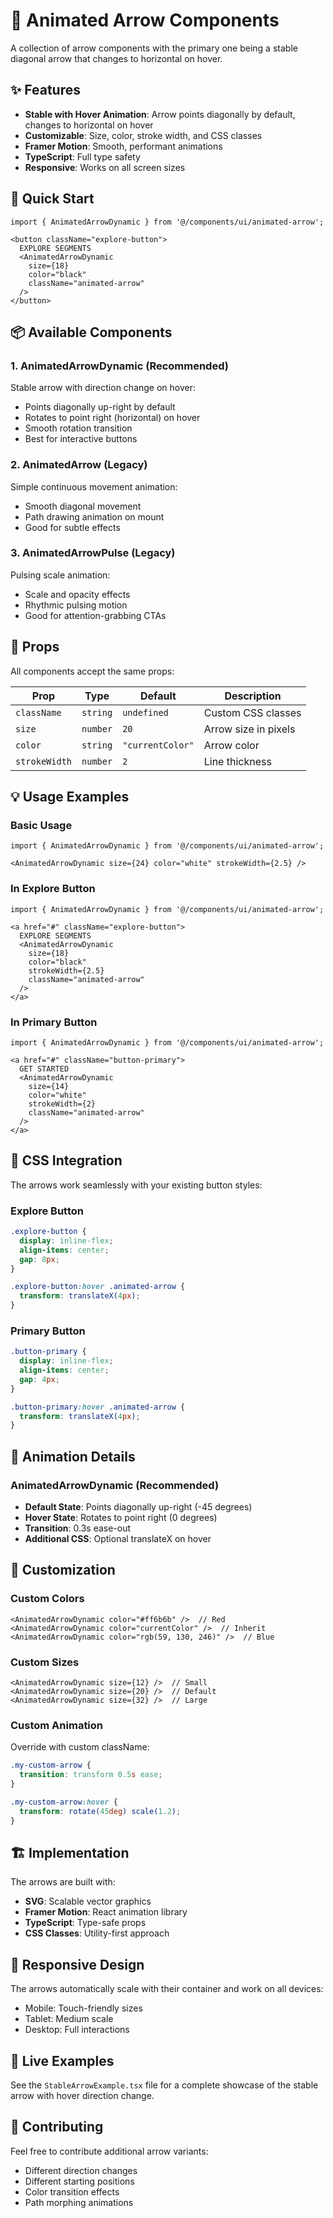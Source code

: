 # 🏹 Animated Arrow Components

A collection of arrow components with the primary one being a stable diagonal arrow that changes to horizontal on hover.

## ✨ Features

- **Stable with Hover Animation**: Arrow points diagonally by default, changes to horizontal on hover
- **Customizable**: Size, color, stroke width, and CSS classes
- **Framer Motion**: Smooth, performant animations
- **TypeScript**: Full type safety
- **Responsive**: Works on all screen sizes

## 🚀 Quick Start

```tsx
import { AnimatedArrowDynamic } from '@/components/ui/animated-arrow';

<button className="explore-button">
  EXPLORE SEGMENTS
  <AnimatedArrowDynamic 
    size={18} 
    color="black" 
    className="animated-arrow" 
  />
</button>
```

## 📦 Available Components

### 1. AnimatedArrowDynamic (Recommended)
Stable arrow with direction change on hover:
- Points diagonally up-right by default
- Rotates to point right (horizontal) on hover
- Smooth rotation transition
- Best for interactive buttons

### 2. AnimatedArrow (Legacy)
Simple continuous movement animation:
- Smooth diagonal movement
- Path drawing animation on mount
- Good for subtle effects

### 3. AnimatedArrowPulse (Legacy)
Pulsing scale animation:
- Scale and opacity effects
- Rhythmic pulsing motion
- Good for attention-grabbing CTAs

## 🎨 Props

All components accept the same props:

| Prop | Type | Default | Description |
|------|------|---------|-------------|
| `className` | `string` | `undefined` | Custom CSS classes |
| `size` | `number` | `20` | Arrow size in pixels |
| `color` | `string` | `"currentColor"` | Arrow color |
| `strokeWidth` | `number` | `2` | Line thickness |

## 💡 Usage Examples

### Basic Usage
```tsx
import { AnimatedArrowDynamic } from '@/components/ui/animated-arrow';

<AnimatedArrowDynamic size={24} color="white" strokeWidth={2.5} />
```

### In Explore Button
```tsx
import { AnimatedArrowDynamic } from '@/components/ui/animated-arrow';

<a href="#" className="explore-button">
  EXPLORE SEGMENTS
  <AnimatedArrowDynamic 
    size={18} 
    color="black" 
    strokeWidth={2.5}
    className="animated-arrow"
  />
</a>
```

### In Primary Button
```tsx
import { AnimatedArrowDynamic } from '@/components/ui/animated-arrow';

<a href="#" className="button-primary">
  GET STARTED
  <AnimatedArrowDynamic 
    size={14} 
    color="white" 
    strokeWidth={2}
    className="animated-arrow"
  />
</a>
```

## 🎯 CSS Integration

The arrows work seamlessly with your existing button styles:

### Explore Button
```css
.explore-button {
  display: inline-flex;
  align-items: center;
  gap: 8px;
}

.explore-button:hover .animated-arrow {
  transform: translateX(4px);
}
```

### Primary Button
```css
.button-primary {
  display: inline-flex;
  align-items: center;
  gap: 4px;
}

.button-primary:hover .animated-arrow {
  transform: translateX(4px);
}
```

## 🎨 Animation Details

### AnimatedArrowDynamic (Recommended)
- **Default State**: Points diagonally up-right (-45 degrees)
- **Hover State**: Rotates to point right (0 degrees)
- **Transition**: 0.3s ease-out
- **Additional CSS**: Optional translateX on hover

## 🔧 Customization

### Custom Colors
```tsx
<AnimatedArrowDynamic color="#ff6b6b" />  // Red
<AnimatedArrowDynamic color="currentColor" />  // Inherit
<AnimatedArrowDynamic color="rgb(59, 130, 246)" />  // Blue
```

### Custom Sizes
```tsx
<AnimatedArrowDynamic size={12} />  // Small
<AnimatedArrowDynamic size={20} />  // Default
<AnimatedArrowDynamic size={32} />  // Large
```

### Custom Animation
Override with custom className:
```css
.my-custom-arrow {
  transition: transform 0.5s ease;
}

.my-custom-arrow:hover {
  transform: rotate(45deg) scale(1.2);
}
```

## 🏗️ Implementation

The arrows are built with:
- **SVG**: Scalable vector graphics
- **Framer Motion**: React animation library
- **TypeScript**: Type-safe props
- **CSS Classes**: Utility-first approach

## 📱 Responsive Design

The arrows automatically scale with their container and work on all devices:
- Mobile: Touch-friendly sizes
- Tablet: Medium scale
- Desktop: Full interactions

## 🎪 Live Examples

See the `StableArrowExample.tsx` file for a complete showcase of the stable arrow with hover direction change.

## 🤝 Contributing

Feel free to contribute additional arrow variants:
- Different direction changes
- Different starting positions
- Color transition effects
- Path morphing animations 